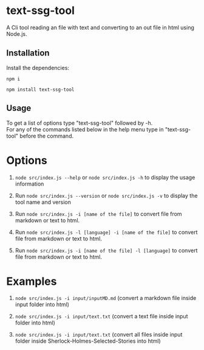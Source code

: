 # text-ssg-tool

A Cli tool reading an file with text and converting to an out file in html using Node.js.

## Installation

Install the dependencies:

```
npm i
```

```
npm install text-ssg-tool
```

## Usage

To get a list of options type "text-ssg-tool" followed by -h.</br>
For any of the commands listed below in the help menu type in "text-ssg-tool" before the command.</br>

# Options

1. `node src/index.js --help` or `node src/index.js -h` to display the usage information

2. Run `node src/index.js --version` or `node src/index.js -v` to display the tool name and version

3. Run `node src/index.js -i [name of the file]` to convert file from markdown or text to html.

4. Run `node src/index.js -l [language] -i [name of the file]` to convert file from markdown or text to html.

5. Run `node src/index.js -i [name of the file] -l [language]` to convert file from markdown or text to html.

# Examples

1. `node src/index.js -i input/inputMD.md` (convert a markdown file inside input folder into html)

2. `node src/index.js -i input/text.txt` (convert a text file inside input folder into html)

3. `node src/index.js -i input/text.txt` (convert all files inside input folder inside Sherlock-Holmes-Selected-Stories into html)
